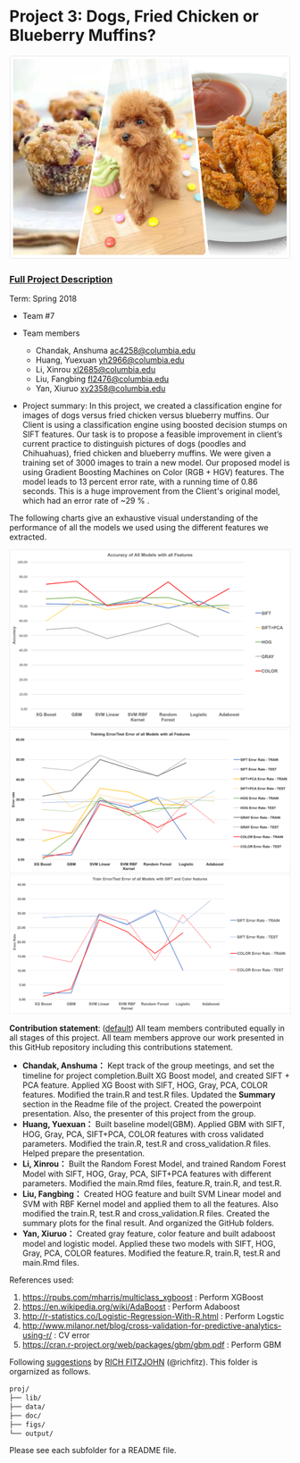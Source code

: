 # Project 3: Dogs, Fried Chicken or Blueberry Muffins?
![image](figs/desc.jpg)

### [Full Project Description](doc/project3_desc.md)

Term: Spring 2018

+ Team #7
+ Team members
   + Chandak, Anshuma [ac4258@columbia.edu]()
   + Huang, Yuexuan [yh2966@columbia.edu]()
   + Li, Xinrou [xl2685@columbia.edu]()
   + Liu, Fangbing [fl2476@columbia.edu]()
   + Yan, Xiuruo [xy2358@columbia.edu]()

+ Project summary: In this project, we created a classification engine for images of dogs versus fried chicken versus blueberry muffins. Our Client is using a classification engine using boosted decision stumps on SIFT features. Our task is to propose a feasible improvement in client’s current practice to distinguish pictures of dogs (poodles and Chihuahuas), fried chicken and blueberry muffins. We were given a training set of 3000 images to train a new model. Our proposed model is using Gradient Boosting Machines on Color (RGB + HGV) features. The model leads to 13 percent error rate, with a running time of 0.86 seconds. This is a huge improvement from the Client's original model, which had an error rate of ~29 % .

The following charts give an exhaustive visual understanding of the performance of all the models we used using the different features we extracted.

![Accuracy](figs/Accuary_for_all_models.png) 
![Errors for all models](figs/Test_Train_Error_All_Model.png)
![Errors with SIFT/Color Feature](figs/Test_Train_Error_SIFT_COLOR.png)

**Contribution statement**: ([default](doc/a_note_on_contributions.md)) All team members contributed equally in all stages of this project. All team members approve our work presented in this GitHub repository including this contributions statement. 
 
 + **Chandak, Anshuma：** Kept track of the group meetings, and set the timeline for project completion.Built XG Boost model, and created SIFT + PCA feature. Applied XG Boost with SIFT, HOG, Gray, PCA, COLOR features. Modified the train.R and test.R files. Updated the **Summary** section in the Readme file of the project. Created the powerpoint presentation. Also, the presenter of this project from the group. 
 + **Huang, Yuexuan：**  Built baseline model(GBM). Applied GBM with SIFT, HOG, Gray, PCA, SIFT+PCA, COLOR features with cross validated parameters. Modified the train.R, test.R and cross_validation.R files. Helped prepare the presentation.
 + **Li, Xinrou：** Built the Random Forest Model, and trained Random Forest Model with SIFT, HOG, Gray, PCA, SIFT+PCA features with different parameters. Modified the main.Rmd files, feature.R, train.R, and test.R.
 + **Liu, Fangbing：** Created HOG feature and built SVM Linear model and SVM with RBF Kernel model and applied them to all the features. Also modified the train.R, test.R and cross_validation.R files. Created the summary plots for the final result. And organized the GitHub folders.
 + **Yan, Xiuruo：** Created gray feature, color feature and built adaboost model and logistic model. Applied these two models with SIFT, HOG, Gray, PCA, COLOR features. Modified the feature.R, train.R, test.R and main.Rmd files. 

References used:  
1. https://rpubs.com/mharris/multiclass_xgboost : Perform XGBoost  
2. https://en.wikipedia.org/wiki/AdaBoost : Perform Adaboost  
3. http://r-statistics.co/Logistic-Regression-With-R.html : Perform Logstic  
4. http://www.milanor.net/blog/cross-validation-for-predictive-analytics-using-r/ : CV error
5. https://cran.r-project.org/web/packages/gbm/gbm.pdf : Perform GBM



Following [suggestions](http://nicercode.github.io/blog/2013-04-05-projects/) by [RICH FITZJOHN](http://nicercode.github.io/about/#Team) (@richfitz). This folder is orgarnized as follows.

```
proj/
├── lib/
├── data/
├── doc/
├── figs/
└── output/
```

Please see each subfolder for a README file.
